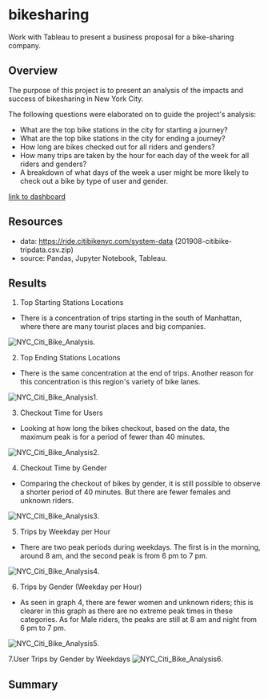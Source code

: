 # bikesharing
Work with Tableau to present a business proposal for a bike-sharing company.
## Overview 

The purpose of this project is to present an analysis of the impacts and success of bikesharing in New York City.

The following questions were elaborated on to guide the project's analysis:
- What are the top bike stations in the city for starting a journey?
- What are the top bike stations in the city for ending a journey?
- How long are bikes checked out for all riders and genders?
- How many trips are taken by the hour for each day of the week for all riders and genders?
- A breakdown of what days of the week a user might be more likely to check out a bike by type of user and gender. 

[link to dashboard](https://public.tableau.com/views/NYCCitiBikeAnalysis_16699374940950/NYCCitiBikeAnalysis?:language=pt-BR&publish=yes&:display_count=n&:origin=viz_share_link)

## Resources 
- data: https://ride.citibikenyc.com/system-data (201908-citibike-tripdata.csv.zip)
- source: Pandas, Jupyter Notebook, Tableau.

## Results 
1. Top Starting Stations Locations

- There is a concentration of trips starting in the south of Manhattan, 
where there are many tourist places and big companies.


![NYC_Citi_Bike_Analysis](NYC_Citi_Bike_Analysis.png).



2. Top Ending Stations Locations

- There is the same concentration at the end of trips. 
Another reason for this concentration is this region's variety of bike lanes.


![NYC_Citi_Bike_Analysis1](NYC_Citi_Bike_Analysis1.png).


3. Checkout Time for Users

- Looking at how long the bikes checkout, based on the data, 
the maximum peak is for a period of fewer than 40 minutes.

![NYC_Citi_Bike_Analysis2](NYC_Citi_Bike_Analysis2.png).


4. Checkout Time by Gender

- Comparing the checkout of bikes by gender, it is still possible to observe a 
shorter period of 40 minutes. But there are fewer females and unknown riders.


![NYC_Citi_Bike_Analysis3](NYC_Citi_Bike_Analysis3.png).


5. Trips by Weekday per Hour

- There are two peak periods during weekdays. The first is in the morning, 
around 8 am, and the second peak is from 6 pm to 7 pm.


![NYC_Citi_Bike_Analysis4](NYC_Citi_Bike_Analysis4.png).


6. Trips by Gender (Weekday per Hour)

- As seen in graph 4, there are fewer women and unknown riders; this is clearer in 
this graph as there are no extreme peak times in these categories. As for Male riders, 
the peaks are still at 8 am and night from 6 pm to 7 pm.


![NYC_Citi_Bike_Analysis5](NYC_Citi_Bike_Analysis5.png).


7.User Trips by Gender by Weekdays
![NYC_Citi_Bike_Analysis6](NYC_Citi_Bike_Analysis6.png).

## Summary 
